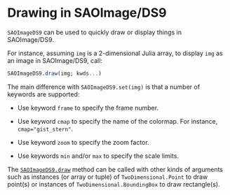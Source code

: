 # Drawing in SAOImage/DS9

`SAOImageDS9` can be used to quickly draw or display things in SAOImage/DS9.

For instance, assuming `img` is a 2-dimensional Julia array, to display `img`
as an image in SAOImage/DS9, call:

```julia
SAOImageDS9.draw(img; kwds...)
```

The main difference with `SAOImageDS9.set(img)` is that a number of keywords
are supported:

- Use keyword `frame` to specify the frame number.

- Use keyword `cmap` to specify the name of the colormap.  For instance,
  `cmap="gist_stern"`.

- Use keyword `zoom` to specify the zoom factor.

- Use keywords `min` and/or `max` to specify the scale limits.

The [`SAOImageDS9.draw`](@ref) method can be called with other kinds of
arguments such as instances (or array or tuple) of `TwoDimensional.Point` to
draw point(s) or instances of `TwoDimensional.BoundingBox` to draw
rectangle(s).
